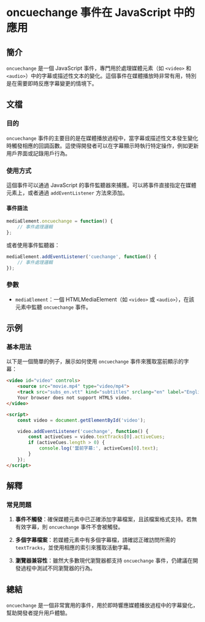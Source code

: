<!--
Meta Description: # oncuechange 事件在 JavaScript 中的應用 ## 簡介 `oncuechange` 是一個 JavaScript 事件，專門用於處理媒體元素（如 `<video>` 和 `<audio>`）中的字幕或描述性文本的變化。這個事件在媒體播放時非常有用，特別是在需要即時反應字幕變更...
Meta Keywords: video, oncuechange, javascript, activecues, addeventlistener
-->

# oncuechange 事件在 JavaScript 中的應用

## 簡介
`oncuechange` 是一個 JavaScript 事件，專門用於處理媒體元素（如 `<video>` 和 `<audio>`）中的字幕或描述性文本的變化。這個事件在媒體播放時非常有用，特別是在需要即時反應字幕變更的情境下。

## 文檔
### 目的
`oncuechange` 事件的主要目的是在媒體播放過程中，當字幕或描述性文本發生變化時觸發相應的回調函數。這使得開發者可以在字幕顯示時執行特定操作，例如更新用戶界面或記錄用戶行為。

### 使用方式
這個事件可以通過 JavaScript 的事件監聽器來捕獲。可以將事件直接指定在媒體元素上，或者通過 `addEventListener` 方法來添加。

#### 事件語法
```javascript
mediaElement.oncuechange = function() {
    // 事件處理邏輯
};
```

或者使用事件監聽器：
```javascript
mediaElement.addEventListener('cuechange', function() {
    // 事件處理邏輯
});
```

### 參數
- `mediaElement`：一個 HTMLMediaElement（如 `<video>` 或 `<audio>`），在該元素中監聽 `oncuechange` 事件。

## 示例
### 基本用法
以下是一個簡單的例子，展示如何使用 `oncuechange` 事件來獲取當前顯示的字幕：

```html
<video id="video" controls>
    <source src="movie.mp4" type="video/mp4">
    <track src="subs_en.vtt" kind="subtitles" srclang="en" label="English">
    Your browser does not support HTML5 video.
</video>

<script>
    const video = document.getElementById('video');

    video.addEventListener('cuechange', function() {
        const activeCues = video.textTracks[0].activeCues;
        if (activeCues.length > 0) {
            console.log('當前字幕:', activeCues[0].text);
        }
    });
</script>
```

## 解釋
### 常見問題
1. **事件不觸發**：確保媒體元素中已正確添加字幕檔案，且該檔案格式支持。若無有效字幕，則 `oncuechange` 事件不會被觸發。
   
2. **多個字幕檔案**：若媒體元素中有多個字幕檔，請確認正確訪問所需的 `textTracks`，並使用相應的索引來獲取活動字幕。

3. **瀏覽器兼容性**：雖然大多數現代瀏覽器都支持 `oncuechange` 事件，仍建議在開發過程中測試不同瀏覽器的行為。

## 總結
`oncuechange` 是一個非常實用的事件，用於即時響應媒體播放過程中的字幕變化，幫助開發者提升用戶體驗。